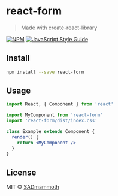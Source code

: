 # react-form

> Made with create-react-library

[![NPM](https://img.shields.io/npm/v/react-form.svg)](https://www.npmjs.com/package/react-form) [![JavaScript Style Guide](https://img.shields.io/badge/code_style-standard-brightgreen.svg)](https://standardjs.com)

## Install

```bash
npm install --save react-form
```

## Usage

```jsx
import React, { Component } from 'react'

import MyComponent from 'react-form'
import 'react-form/dist/index.css'

class Example extends Component {
  render() {
    return <MyComponent />
  }
}
```

## License

MIT © [SADmammoth](https://github.com/SADmammoth)
